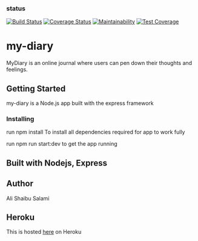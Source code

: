 ### status
[![Build Status](https://travis-ci.org/MaejorAli/my-diary.svg?branch=develop)](https://travis-ci.org/MaejorAli/my-diary) [![Coverage Status](https://coveralls.io/repos/github/MaejorAli/my-diary/badge.svg?branch=develop)](https://coveralls.io/github/MaejorAli/my-diary?branch=develop) [![Maintainability](https://api.codeclimate.com/v1/badges/016be1ffb69f05e0e165/maintainability)](https://codeclimate.com/github/MaejorAli/my-diary/maintainability) [![Test Coverage](https://api.codeclimate.com/v1/badges/016be1ffb69f05e0e165/test_coverage)](https://codeclimate.com/github/MaejorAli/my-diary/test_coverage)
# my-diary

MyDiary is an online journal where users can pen down their thoughts and feelings.

## Getting Started

my-diary is a Node.js app built with the express framework

### Installing

run npm install To install all dependencies required for app to work fully

run npm run start:dev to get the app running

## Built with Nodejs, Express

## Author

Ali Shaibu Salami

## Heroku
This is hosted [here](https://secure-shelf-65268.herokuapp.com/) on Heroku
